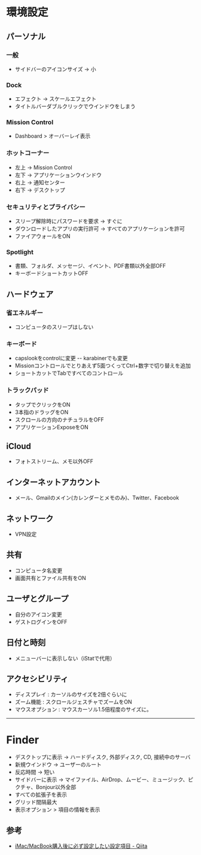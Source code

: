 # 環境設定

## パーソナル

### 一般
- サイドバーのアイコンサイズ -> 小

### Dock
- エフェクト -> スケールエフェクト
- タイトルバーダブルクリックでウインドウをしまう

### Mission Control
- Dashboard > オーバーレイ表示

### ホットコーナー
- 左上 -> Mission Control
- 左下 -> アプリケーションウインドウ
- 右上 -> 通知センター
- 右下 -> デスクトップ

### セキュリティとプライバシー
- スリープ解除時にパスワードを要求 -> すぐに
- ダウンロードしたアプリの実行許可 -> すべてのアプリケーションを許可
- ファイアウォールをON

### Spotlight
- 書類、フォルダ、メッセージ、イベント、PDF書類以外全部OFF
- キーボードショートカットOFF

## ハードウェア

### 省エネルギー
- コンピュータのスリープはしない

### キーボード
- capslookをcontrolに変更
-- karabinerでも変更
- Missionコントロールでとりあえず5面つくってCtrl+数字で切り替えを追加
- ショートカットでTabですべてのコントロール

### トラックパッド
- タップでクリックをON
- 3本指のドラッグをON
- スクロールの方向のナチュラルをOFF
- アプリケーションExposeをON

## iCloud
- フォトストリーム、メモ以外OFF

## インターネットアカウント
- メール、Gmailのメイン(カレンダーとメモのみ)、Twitter、Facebook

## ネットワーク
- VPN設定

## 共有
- コンピュータ名変更
- 画面共有とファイル共有をON

## ユーザとグループ
- 自分のアイコン変更
- ゲストログインをOFF

## 日付と時刻
- メニューバーに表示しない（iStatで代用）

## アクセシビリティ
- ディスプレイ : カーソルのサイズを2倍ぐらいに
- ズーム機能 : スクロールジェスチャでズームをON
- マウスオプション : マウスカーソル1.5倍程度のサイズに。

---

# Finder
- デスクトップに表示 -> ハードディスク, 外部ディスク, CD, 接続中のサーバ
- 新規ウインドウ -> ユーザーのルート
- 反応時間 -> 短い
- サイドバーに表示 -> マイファイル、AirDrop、ムービー、ミュージック、ピクチャ、Bonjour以外全部
- すべての拡張子を表示
- グリッド間隔最大
- 表示オプション > 項目の情報を表示


## 参考

- [iMac/MacBook購入後に必ず設定したい設定項目 - Qiita](https://qiita.com/ryuichi1208/items/5905240f3bfce793b33d)
